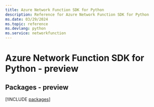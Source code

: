 ```yaml
---
title: Azure Network Function SDK for Python
description: Reference for Azure Network Function SDK for Python
ms.date: 03/29/2024
ms.topic: reference
ms.devlang: python
ms.service: networkfunction
---
```

# Azure Network Function SDK for Python - preview
## Packages - preview
[!INCLUDE [packages](network-function-index.md)]